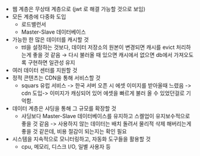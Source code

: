 - 웹 계층은 무상태 계층으로 (jwt 로 해결 가능할 것으로 보임)
- 모든 계층에 다중화 도입
    - 로드밸런서
    - Master-Slave 데이터베이스
- 가능한 한 많은 데이터를 캐시할 것
    - ttl을 설정하는 것보다, 데이터 저장소의 원본이 변경되면 캐시를 evict 처리하는게 좋을 것 같음 → 다시 불러올 때 있으면 캐시에서 없으면 db에서 가져오도록 구현하면 일관성 유지
- 여러 데이터 센터를 지원할 것
- 정적 콘텐츠는 CDN을 통해 서비스할 것
    - squars 유럽 서비스 -> 한국 서버 오픈 시 에셋 이미지를 받아올때 느렸음 -> cdn 도입-> 이미지가 캐싱되어 있어 에셋을 빠르게 불러 올 수 있었던걸로 기억함.
- 데이터 계층은 샤딩을 통해 그 규모를 확장할 것
    - 샤딩보다 Master-Slave 데이터베이스를 유지하고 스켈업이 유지보수적으로 좋을 것 같음 -> 사용하지 않는 데이터는 배치 돌려서 물리적 삭제 해버리는게 좋을 것 같은데, 비용 절감이 되는지는 확인 필요
- 시스템을 지속적으로 모니터링하고, 자동화 도구들을 활용할 것
    - cpu, 메모리, 디스크 I/O, 일별 사용자 등
